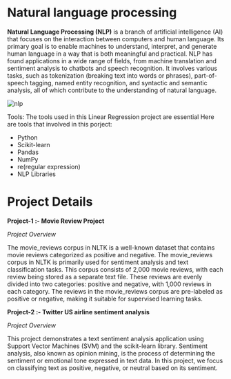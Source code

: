 # Natural language processing

**Natural Language Processing (NLP)** is a branch of artificial intelligence (AI) that focuses on the interaction between computers and human language. Its primary goal is to enable machines to understand, interpret, and generate human language in a way that is both meaningful and practical. NLP has found applications in a wide range of fields, from machine translation and sentiment analysis to chatbots and speech recognition. It involves various tasks, such as tokenization (breaking text into words or phrases), part-of-speech tagging, named entity recognition, and syntactic and semantic analysis, all of which contribute to the understanding of natural language.

![nlp](https://github.com/JAbhi09/Data-Science/assets/143057373/b3a54b86-639f-4cf9-b945-55b7f898b8bc)

Tools: The tools used in this Linear Regression project are essential Here are tools that involved in this porject:

- Python
- Scikit-learn
- Pandas
- NumPy
- re(regular expression)
- NLP Libraries

# Project Details

**Project-1 :- Movie Review Project**

*Project Overview*

The movie_reviews corpus in NLTK is a well-known dataset that contains movie reviews categorized as positive and negative. The movie_reviews corpus in NLTK is primarily used for sentiment analysis and text classification tasks. This corpus consists of 2,000 movie reviews, with each review being stored as a separate text file. These reviews are evenly divided into two categories: positive and negative, with 1,000 reviews in each category. The reviews in the movie_reviews corpus are pre-labeled as positive or negative, making it suitable for supervised learning tasks.


**Project-2 :- Twitter US airline sentiment analysis**

*Project Overview*

This project demonstrates a text sentiment analysis application using Support Vector Machines (SVM) and the scikit-learn library. Sentiment analysis, also known as opinion mining, is the process of determining the sentiment or emotional tone expressed in text data. In this project, we focus on classifying text as positive, negative, or neutral based on its sentiment.

